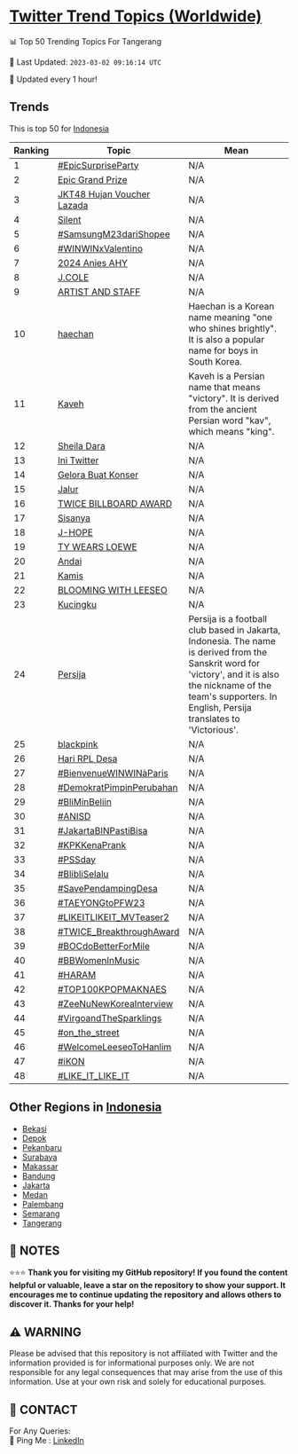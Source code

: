 [Twitter Trend Topics (Worldwide)](https://github.com/ErcinDedeoglu/Twitter-Trend-Topics)
==========


📊 Top 50 Trending Topics For Tangerang

📆 Last Updated: `2023-03-02 09:16:14 UTC`

🔧 Updated every 1 hour!


## Trends

This is top 50 for [Indonesia](</Indonesia>)

| Ranking | Topic | Mean |
| ------- | ------------ | ------------ |
| 1 | [#EpicSurpriseParty](http://twitter.com/search?q=%23EpicSurpriseParty) | N/A |
| 2 | [Epic Grand Prize](http://twitter.com/search?q=Epic+Grand+Prize) | N/A |
| 3 | [JKT48 Hujan Voucher Lazada](http://twitter.com/search?q=JKT48+Hujan+Voucher+Lazada) | N/A |
| 4 | [Silent](http://twitter.com/search?q=Silent) | N/A |
| 5 | [#SamsungM23dariShopee](http://twitter.com/search?q=%23SamsungM23dariShopee) | N/A |
| 6 | [#WINWINxValentino](http://twitter.com/search?q=%23WINWINxValentino) | N/A |
| 7 | [2024 Anies AHY](http://twitter.com/search?q=2024+Anies+AHY) | N/A |
| 8 | [J.COLE](http://twitter.com/search?q=J.COLE) | N/A |
| 9 | [ARTIST AND STAFF](http://twitter.com/search?q=ARTIST+AND+STAFF) | N/A |
| 10 | [haechan](http://twitter.com/search?q=haechan) | Haechan is a Korean name meaning "one who shines brightly". It is also a popular name for boys in South Korea. |
| 11 | [Kaveh](http://twitter.com/search?q=Kaveh) | Kaveh is a Persian name that means "victory". It is derived from the ancient Persian word "kav", which means "king". |
| 12 | [Sheila Dara](http://twitter.com/search?q=Sheila+Dara) | N/A |
| 13 | [Ini Twitter](http://twitter.com/search?q=Ini+Twitter) | N/A |
| 14 | [Gelora Buat Konser](http://twitter.com/search?q=Gelora+Buat+Konser) | N/A |
| 15 | [Jalur](http://twitter.com/search?q=Jalur) | N/A |
| 16 | [TWICE BILLBOARD AWARD](http://twitter.com/search?q=TWICE+BILLBOARD+AWARD) | N/A |
| 17 | [Sisanya](http://twitter.com/search?q=Sisanya) | N/A |
| 18 | [J-HOPE](http://twitter.com/search?q=J-HOPE) | N/A |
| 19 | [TY WEARS LOEWE](http://twitter.com/search?q=TY+WEARS+LOEWE) | N/A |
| 20 | [Andai](http://twitter.com/search?q=Andai) | N/A |
| 21 | [Kamis](http://twitter.com/search?q=Kamis) | N/A |
| 22 | [BLOOMING WITH LEESEO](http://twitter.com/search?q=BLOOMING+WITH+LEESEO) | N/A |
| 23 | [Kucingku](http://twitter.com/search?q=Kucingku) | N/A |
| 24 | [Persija](http://twitter.com/search?q=Persija) | Persija is a football club based in Jakarta, Indonesia. The name is derived from the Sanskrit word for 'victory', and it is also the nickname of the team's supporters. In English, Persija translates to 'Victorious'. |
| 25 | [blackpink](http://twitter.com/search?q=blackpink) | N/A |
| 26 | [Hari RPL Desa](http://twitter.com/search?q=Hari+RPL+Desa) | N/A |
| 27 | [#BienvenueWINWINàParis](http://twitter.com/search?q=%23BienvenueWINWIN%c3%a0Paris) | N/A |
| 28 | [#DemokratPimpinPerubahan](http://twitter.com/search?q=%23DemokratPimpinPerubahan) | N/A |
| 29 | [#BliMinBeliin](http://twitter.com/search?q=%23BliMinBeliin) | N/A |
| 30 | [#ANISD](http://twitter.com/search?q=%23ANISD) | N/A |
| 31 | [#JakartaBINPastiBisa](http://twitter.com/search?q=%23JakartaBINPastiBisa) | N/A |
| 32 | [#KPKKenaPrank](http://twitter.com/search?q=%23KPKKenaPrank) | N/A |
| 33 | [#PSSday](http://twitter.com/search?q=%23PSSday) | N/A |
| 34 | [#BlibliSelalu](http://twitter.com/search?q=%23BlibliSelalu) | N/A |
| 35 | [#SavePendampingDesa](http://twitter.com/search?q=%23SavePendampingDesa) | N/A |
| 36 | [#TAEYONGtoPFW23](http://twitter.com/search?q=%23TAEYONGtoPFW23) | N/A |
| 37 | [#LIKEITLIKEIT_MVTeaser2](http://twitter.com/search?q=%23LIKEITLIKEIT_MVTeaser2) | N/A |
| 38 | [#TWICE_BreakthroughAward](http://twitter.com/search?q=%23TWICE_BreakthroughAward) | N/A |
| 39 | [#BOCdoBetterForMile](http://twitter.com/search?q=%23BOCdoBetterForMile) | N/A |
| 40 | [#BBWomenInMusic](http://twitter.com/search?q=%23BBWomenInMusic) | N/A |
| 41 | [#HARAM](http://twitter.com/search?q=%23HARAM) | N/A |
| 42 | [#TOP100KPOPMAKNAES](http://twitter.com/search?q=%23TOP100KPOPMAKNAES) | N/A |
| 43 | [#ZeeNuNewKoreaInterview](http://twitter.com/search?q=%23ZeeNuNewKoreaInterview) | N/A |
| 44 | [#VirgoandTheSparklings](http://twitter.com/search?q=%23VirgoandTheSparklings) | N/A |
| 45 | [#on_the_street](http://twitter.com/search?q=%23on_the_street) | N/A |
| 46 | [#WelcomeLeeseoToHanlim](http://twitter.com/search?q=%23WelcomeLeeseoToHanlim) | N/A |
| 47 | [#iKON](http://twitter.com/search?q=%23iKON) | N/A |
| 48 | [#LIKE_IT_LIKE_IT](http://twitter.com/search?q=%23LIKE_IT_LIKE_IT) | N/A |



## Other Regions in [Indonesia](</Indonesia>)

* [Bekasi](</Indonesia/Bekasi.md>)
* [Depok](</Indonesia/Depok.md>)
* [Pekanbaru](</Indonesia/Pekanbaru.md>)
* [Surabaya](</Indonesia/Surabaya.md>)
* [Makassar](</Indonesia/Makassar.md>)
* [Bandung](</Indonesia/Bandung.md>)
* [Jakarta](</Indonesia/Jakarta.md>)
* [Medan](</Indonesia/Medan.md>)
* [Palembang](</Indonesia/Palembang.md>)
* [Semarang](</Indonesia/Semarang.md>)
* [Tangerang](</Indonesia/Tangerang.md>)



## 📝 NOTES

⭐⭐⭐ **Thank you for visiting my GitHub repository! If you found the content helpful or valuable, leave a star on the repository to show your support. It encourages me to continue updating the repository and allows others to discover it. Thanks for your help!**


## ⚠️ WARNING

Please be advised that this repository is not affiliated with Twitter and the information provided is for informational purposes only. We are not responsible for any legal consequences that may arise from the use of this information. Use at your own risk and solely for educational purposes.


## 📨 CONTACT

 For Any Queries:  
            🏓 Ping Me : [LinkedIn](https://www.linkedin.com/in/ercindedeoglu/)
